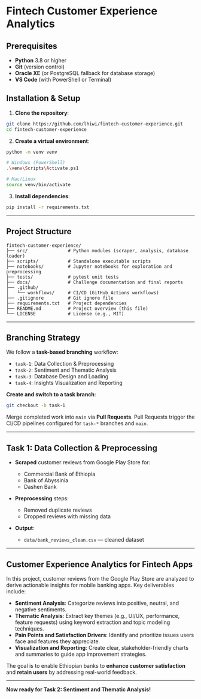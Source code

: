 #  Fintech Customer Experience Analytics

## Prerequisites

* **Python** 3.8 or higher
* **Git** (version control)
* **Oracle XE** (or PostgreSQL fallback for database storage)
* **VS Code** (with PowerShell or Terminal)

##  Installation & Setup

1. **Clone the repository**:

```bash
git clone https://github.com/lhiwi/fintech-customer-experience.git
cd fintech-customer-experience
```

2. **Create a virtual environment**:

```bash
python -m venv venv

# Windows (PowerShell)
.\venv\Scripts\Activate.ps1

# Mac/Linux
source venv/bin/activate
```

3. **Install dependencies**:

```bash
pip install -r requirements.txt
```

---

##  Project Structure

```
fintech-customer-experience/
├── src/               # Python modules (scraper, analysis, database loader)
├── scripts/           # Standalone executable scripts
├── notebooks/         # Jupyter notebooks for exploration and preprocessing
├── tests/             # pytest unit tests
├── docs/              # Challenge documentation and final reports
├── .github/
│   └── workflows/     # CI/CD (GitHub Actions workflows)
├── .gitignore         # Git ignore file
├── requirements.txt   # Project dependencies
├── README.md          # Project overview (this file)
└── LICENSE            # License (e.g., MIT)
```

---

##  Branching Strategy

We follow a **task-based branching** workflow:

* `task-1`: Data Collection & Preprocessing
* `task-2`: Sentiment and Thematic Analysis
* `task-3`: Database Design and Loading
* `task-4`: Insights Visualization and Reporting

**Create and switch to a task branch**:

```bash
git checkout -b task-1
```

Merge completed work into `main` via **Pull Requests**.
Pull Requests trigger the CI/CD pipelines configured for `task-*` branches and `main`.

---

##  Task 1: Data Collection & Preprocessing

* **Scraped** customer reviews from Google Play Store for:

  * Commercial Bank of Ethiopia
  * Bank of Abyssinia
  * Dashen Bank
* **Preprocessing** steps:

  * Removed duplicate reviews
  * Dropped reviews with missing data
* **Output**:

  * `data/bank_reviews_clean.csv` — cleaned dataset

---

## Customer Experience Analytics for Fintech Apps

In this project, customer reviews from the Google Play Store are analyzed to derive actionable insights for mobile banking apps. Key deliverables include:

* **Sentiment Analysis**: Categorize reviews into positive, neutral, and negative sentiments.
* **Thematic Analysis**: Extract key themes (e.g., UI/UX, performance, feature requests) using keyword extraction and topic modeling techniques.
* **Pain Points and Satisfaction Drivers**: Identify and prioritize issues users face and features they appreciate.
* **Visualization and Reporting**: Create clear, stakeholder-friendly charts and summaries to guide app improvement strategies.

The goal is to enable Ethiopian banks to **enhance customer satisfaction** and **retain users** by addressing real-world feedback.

---

 **Now ready for Task 2: Sentiment and Thematic Analysis!**
